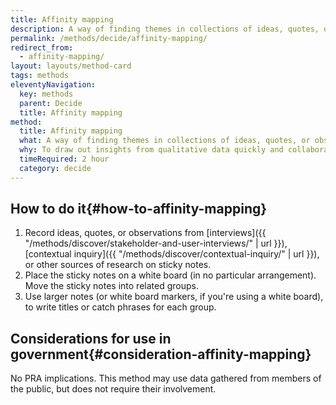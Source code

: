 ```yaml
---
title: Affinity mapping
description: A way of finding themes in collections of ideas, quotes, or observations.
permalink: /methods/decide/affinity-mapping/
redirect_from:
  - affinity-mapping/
layout: layouts/method-card
tags: methods
eleventyNavigation:
  key: methods
  parent: Decide
  title: Affinity mapping
method:
  title: Affinity mapping
  what: A way of finding themes in collections of ideas, quotes, or observations.
  why: To draw out insights from qualitative data quickly and collaboratively.
  timeRequired: 2 hour
  category: decide
---
```


## How to do it{#how-to-affinity-mapping}

1. Record ideas, quotes, or observations from [interviews]({{ "/methods/discover/stakeholder-and-user-interviews/" | url }}), [contextual inquiry]({{ "/methods/discover/contextual-inquiry/" | url }}), or other sources of research on sticky notes.
1. Place the sticky notes on a white board (in no particular arrangement). Move the sticky notes into related groups.
1. Use larger notes (or white board markers, if you're using a white board), to write titles or catch phrases for each group.

<section class="method--section method--section--government-considerations" markdown="1" >

## Considerations for use in government{#consideration-affinity-mapping}

No PRA implications. This method may use data gathered from members of the public, but does not require their involvement.
</section>
